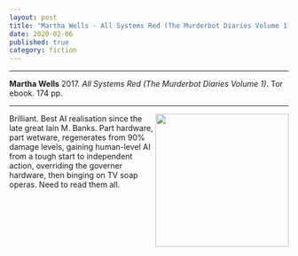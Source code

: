 ```yaml
---
layout: post
title: "Martha Wells - All Systems Red (The Murderbot Diaries Volume 1)"
date: 2020-02-06
published: true
category: fiction
---
```



***
<b>Martha Wells</b> 2017. _All Systems Red (The Murderbot Diaries Volume 1)_. Tor ebook. 174 pp.

***

<img align="right" width="240" src="https://images.macmillan.com/folio-assets/macmillan_us_frontbookcovers_350W/9781250214713.jpg" alt="">  

Brilliant.  Best AI realisation since the late great Iain M. Banks.  Part hardware, part wetware, regenerates from 90% damage levels, gaining human-level AI from a tough start to independent action, overriding the governer hardware,  then binging on TV soap operas. Need to read them all. 
